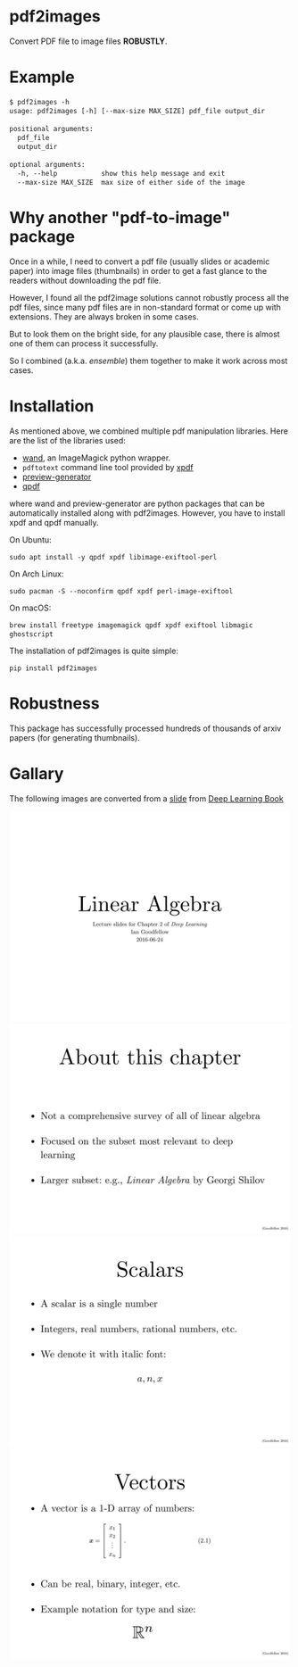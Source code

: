 # pdf2images
Convert PDF file to image files **ROBUSTLY**.

# Example
```
$ pdf2images -h
usage: pdf2images [-h] [--max-size MAX_SIZE] pdf_file output_dir

positional arguments:
  pdf_file
  output_dir

optional arguments:
  -h, --help           show this help message and exit
  --max-size MAX_SIZE  max size of either side of the image
```

# Why another "pdf-to-image" package
Once in a while, I need to convert a pdf file (usually slides or academic
paper) into image files (thumbnails) in order to get a fast glance to the
readers without downloading the pdf file.

However, I found all the pdf2image solutions cannot robustly process all the
pdf files, since many pdf files are in non-standard format or come up with
extensions. They are always broken in some cases.

But to look them on the bright side, for any plausible case, there is almost
one of them can process it successfully. 

So I combined (a.k.a. *ensemble*) them together to make it work across most cases.

# Installation
As mentioned above, we combined multiple pdf manipulation libraries. Here are
the list of the libraries used:
- [wand](http://docs.wand-py.org), an ImageMagick python wrapper.
- `pdftotext` command line tool provided by [xpdf](http://www.xpdfreader.com/)
- [preview-generator](https://github.com/algoo/preview-generator)
- [qpdf](https://github.com/qpdf/qpdf)

where wand and preview-generator are python packages that can be automatically
installed along with pdf2images. However, you have to install xpdf and qpdf
manually.

On Ubuntu:
```
sudo apt install -y qpdf xpdf libimage-exiftool-perl
```

On Arch Linux:
```
sudo pacman -S --noconfirm qpdf xpdf perl-image-exiftool
```

On macOS:
```
brew install freetype imagemagick qpdf xpdf exiftool libmagic ghostscript
```

The installation of pdf2images is quite simple:
```
pip install pdf2images
```

# Robustness
This package has successfully processed hundreds of thousands of arxiv papers
(for generating thumbnails).


# Gallary
The following images are converted from a [slide](https://www.deeplearningbook.org/slides/02_linear_algebra.pdf) from [Deep Learning Book](https://www.deeplearningbook.org/lecture_slides.html)

![page-0](assets/0.png)
![page-1](assets/1.png)
![page-2](assets/2.png)
![page-3](assets/3.png)
